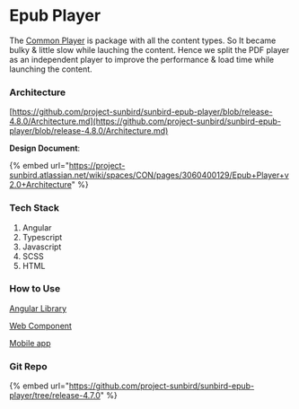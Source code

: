 # Epub Player

The [Common Player](common-player/) is package with all the content types. So It became bulky & little slow while lauching the content. Hence we split the PDF player as an independent player to improve the performance & load time while launching the content.



### Architecture

[https://github.com/project-sunbird/sunbird-epub-player/blob/release-4.8.0/Architecture.md](https://github.com/project-sunbird/sunbird-epub-player/blob/release-4.8.0/Architecture.md)

**Design Document**:

{% embed url="https://project-sunbird.atlassian.net/wiki/spaces/CON/pages/3060400129/Epub+Player+v2.0+Architecture" %}

### Tech Stack

1. Angular&#x20;
2. Typescript
3. Javascript
4. SCSS
5. HTML

### How to Use

&#x20;[Angular Library](https://github.com/project-sunbird/sunbird-epub-player/tree/release-4.8.0#getting-started)&#x20;

[Web Component](https://github.com/project-sunbird/sunbird-epub-player/tree/release-4.8.0#use-as-web-components)

[Mobile app](https://github.com/project-sunbird/sunbird-epub-player/tree/release-4.8.0#mobile-app-integration-steps)

### Git Repo

{% embed url="https://github.com/project-sunbird/sunbird-epub-player/tree/release-4.7.0" %}
